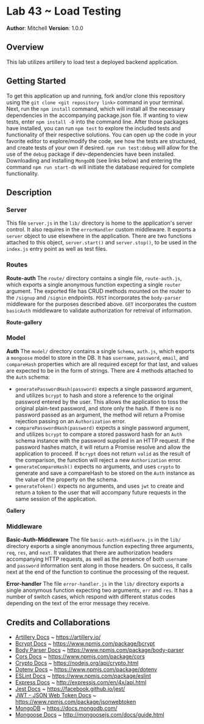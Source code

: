 # Lab 43 ~ Load Testing

**Author**: Mitchell
**Version**: 1.0.0

## Overview
This lab utilizes artillery to load test a deployed backend application.

## Getting Started
To get this application up and running, fork and/or clone this repository using the `git clone <git repository link>` command in your terminal. Next, run the `npm install` command, which will install all the necessary dependencies in the accompanying package.json file. If wanting to view tests, enter `npm install -D` into the command line. After those packages have installed, you can run `npm test` to explore the included tests and functionality of their respective solutions. You can open up the code in your favorite editor to explore/modify the code, see how the tests are structured, and create tests of your own if desired. `npm run test:debug` will allow for the use of the `debug` package if dev-dependencies have been installed. Downloading and installing `MongoDB` (see links below) and entering the command `npm run start-db` will initiate the database required for complete functionality.

## Description
### Server
This file `server.js` in the `lib/` directory is home to the application's server control. It also requires in the `errorHandler` custom middleware. It exports a `server` object to use elsewhere in the application. There are two functions attached to this object, `server.start()` and `server.stop()`, to be used in the `index.js` entry point as well as test files.

### Routes
**Route-auth**
The `route/` directory contains a single file, `route-auth.js`, which exports a single anonymous function expecting a single `router` argument. The exported file has CRUD methods mounted on the router to the `/signup` and `/signin` endpoints. `POST` incorporates the `body-parser` middleware for the purposes described above. `GET` incorporates the custom `basicAuth` middleware to validate authorization for retreival of information.

**Route-gallery**

### Model
**Auth**
The `model/` directory contains a single `Schema`, `auth.js`, which exports a `mongoose` model to store in the DB. It has `username`, `password`, `email`, and `compareHash` properties which are all required except for that last, and values are expected to be in the form of strings. There are 4 methods attached to the `Auth` schema:
* `generatePasswordHash(password)` expects a single password argument, and utilizes `bcrypt` to hash and store a reference to the original password entered by the user. This allows the application to toss the original plain-text password, and store only the hash. If there is no password passed as an argument, the method will return a Promise rejection passing on an `Authorization` error.
* `comparePasswordHash(password)` expects a single password argument, and utilizes `bcrypt` to compare a stored password hash for an `Auth` schema instance with the password supplied in an HTTP request. If the password hashes match, it will return a Promise resolve and allow the application to proceed. If `bcrypt` does not return `valid` as the result of the comparison, the function will reject a new `Authorization` error.
* `generateCompareHash()` expects no arguments, and uses `crypto` to generate and save a compareHash to be stored on the `Auth` instance as the value of the property on the schema.
* `generateToken()` expects no arguments, and uses `jwt` to create and return a token to the user that will accompany future requests in the same session of the application.

**Gallery**

### Middleware
**Basic-Auth-Middleware**
The file `basic-auth-middlware.js` in the `lib/` directory exports a single anonymous function expecting three arguments, `req`, `res`, and `next`. It validates that there are authorization headers accompanying HTTP requests, as well as the presence of both `username` and `password` information sent along in those headers. On success, it calls next at the end of the function to continue the processing of the request. 

**Error-handler**
The file `error-handler.js` in the `lib/` directory exports a single anonymous function expecting two arguments, `err` and `res`. It has a number of switch cases, which respond with different status codes depending on the text of the error message they receive. 


## Credits and Collaborations
* [Artillery Docs](https://artillery.io/) ~ https://artillery.io/
* [Bcrypt Docs](https://www.npmjs.com/package/bcrypt) ~ https://www.npmjs.com/package/bcrypt
* [Body Parser Docs](https://www.npmjs.com/package/body-parser) ~ https://www.npmjs.com/package/body-parser
* [Cors Docs](https://www.npmjs.com/package/cors) ~ https://www.npmjs.com/package/cors
* [Crypto Docs](https://nodejs.org/api/crypto.html) ~ https://nodejs.org/api/crypto.html
* [Dotenv Docs](https://www.npmjs.com/package/dotenv) ~ https://www.npmjs.com/package/dotenv
* [ESLint Docs](https://www.npmjs.com/package/eslint) ~ https://www.npmjs.com/package/eslint
* [Express Docs](http://expressjs.com/en/4x/api.html) ~ http://expressjs.com/en/4x/api.html
* [Jest Docs](https://facebook.github.io/jest/) ~ https://facebook.github.io/jest/
* [JWT - JSON Web Token Docs](https://www.npmjs.com/package/jsonwebtoken) ~ https://www.npmjs.com/package/jsonwebtoken
* [MongoDB](https://docs.mongodb.com/) ~ https://docs.mongodb.com/
* [Mongoose Docs](http://mongoosejs.com/docs/guide.html) ~ http://mongoosejs.com/docs/guide.html
